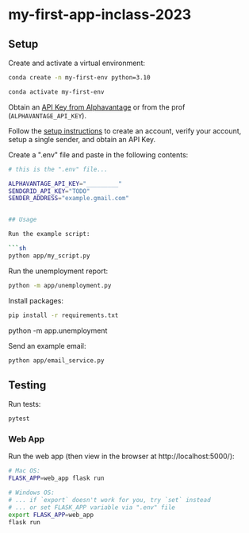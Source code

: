 # my-first-app-inclass-2023

## Setup

Create and activate a virtual environment:

```sh
conda create -n my-first-env python=3.10

conda activate my-first-env
```
Obtain an [API Key from Alphavantage](https://www.alphavantage.co/support/#api-key) or from the prof (`ALPHAVANTAGE_API_KEY`).

Follow the [setup instructions](https://github.com/prof-rossetti/intro-to-python/blob/main/notes/python/packages/sendgrid.md) to create an account, verify your account, setup a single sender, and obtain an API Key.



Create a ".env" file and paste in the following contents:

```sh
# this is the ".env" file...

ALPHAVANTAGE_API_KEY="_________"
SENDGRID_API_KEY="TODO"
SENDER_ADDRESS="example.gmail.com"


## Usage

Run the example script:

```sh
python app/my_script.py
```

Run the unemployment report:
```sh
python -m app/unemployment.py
```

Install packages:
```sh
pip install -r requirements.txt
```
python -m app.unemployment

Send an example email:


```sh
python app/email_service.py
```

## Testing

Run tests:

```sh
pytest
```



### Web App

Run the web app (then view in the browser at http://localhost:5000/):

```sh
# Mac OS:
FLASK_APP=web_app flask run

# Windows OS:
# ... if `export` doesn't work for you, try `set` instead
# ... or set FLASK_APP variable via ".env" file
export FLASK_APP=web_app
flask run
```